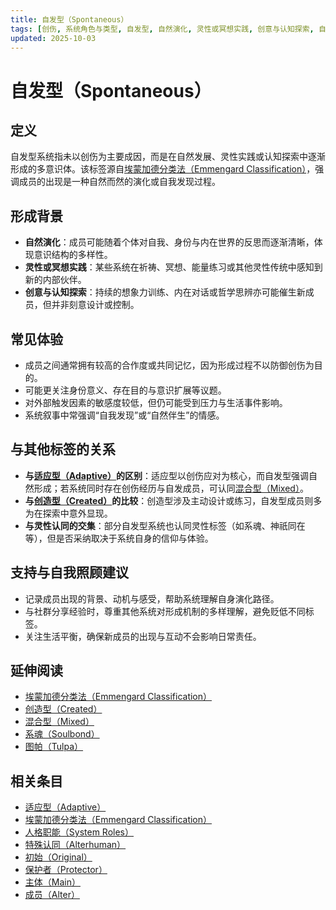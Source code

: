 ```yaml
---
title: 自发型（Spontaneous）
tags: [创伤, 系统角色与类型, 自发型, 自然演化, 灵性或冥想实践, 创意与认知探索, 自我照护, 与灵性认同的交集]
updated: 2025-10-03
---
```


# 自发型（Spontaneous）

## 定义

自发型系统指未以创伤为主要成因，而是在自然发展、灵性实践或认知探索中逐渐形成的多意识体。该标签源自[埃蒙加德分类法（Emmengard Classification）](entries/Emmengard-Classification.md)，强调成员的出现是一种自然而然的演化或自我发现过程。

## 形成背景

- **自然演化**：成员可能随着个体对自我、身份与内在世界的反思而逐渐清晰，体现意识结构的多样性。
- **灵性或冥想实践**：某些系统在祈祷、冥想、能量练习或其他灵性传统中感知到新的内部伙伴。
- **创意与认知探索**：持续的想象力训练、内在对话或哲学思辨亦可能催生新成员，但并非刻意设计或控制。

## 常见体验

- 成员之间通常拥有较高的合作度或共同记忆，因为形成过程不以防御创伤为目的。
- 可能更关注身份意义、存在目的与意识扩展等议题。
- 对外部触发因素的敏感度较低，但仍可能受到压力与生活事件影响。
- 系统叙事中常强调“自我发现”或“自然伴生”的情感。

## 与其他标签的关系

- **与[适应型（Adaptive）](entries/Adaptive.md)的区别**：适应型以创伤应对为核心，而自发型强调自然形成；若系统同时存在创伤经历与自发成员，可认同[混合型（Mixed）](entries/Emmengard-Classification.md#混合型mixed)。
- **与[创造型（Created）](entries/Emmengard-Classification.md#创造型created)的比较**：创造型涉及主动设计或练习，自发型成员则多为在探索中意外显现。
- **与灵性认同的交集**：部分自发型系统也认同灵性标签（如系魂、神祇同在等），但是否采纳取决于系统自身的信仰与体验。

## 支持与自我照顾建议

- 记录成员出现的背景、动机与感受，帮助系统理解自身演化路径。
- 与社群分享经验时，尊重其他系统对形成机制的多样理解，避免贬低不同标签。
- 关注生活平衡，确保新成员的出现与互动不会影响日常责任。

## 延伸阅读

- [埃蒙加德分类法（Emmengard Classification）](entries/Emmengard-Classification.md)
- [创造型（Created）](entries/Emmengard-Classification.md#创造型created)
- [混合型（Mixed）](entries/Emmengard-Classification.md#混合型mixed)
- [系魂（Soulbond）](entries/Soulbond.md)
- [图帕（Tulpa）](entries/Tulpa.md)

## 相关条目

- [适应型（Adaptive）](/entries/Adaptive.md)
- [埃蒙加德分类法（Emmengard Classification）](/entries/Emmengard-Classification.md)
- [人格职能（System Roles）](/entries/System-Roles.md)
- [特殊认同（Alterhuman）](/entries/Alterhuman.md)
- [初始（Original）](/entries/Original.md)
- [保护者（Protector）](/entries/Protector.md)
- [主体（Main）](/entries/Main.md)
- [成员（Alter）](/entries/Alter.md)
